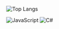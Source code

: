 ![Top Langs](https://github-readme-stats.vercel.app/api/top-langs/?username=matheuscardoso&layout=compact&theme=tokyonight)

![JavaScript](https://img.shields.io/badge/-JavaScript-F7DF1E?style=flat&logo=javascript&logoColor=000)
![C#](https://img.shields.io/badge/-CSharp-239120?style=flat&logo=csharp&logoColor=white)
